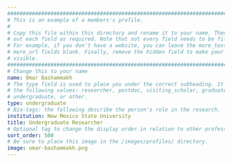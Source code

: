 ```yaml
---
################################################################################
# This is an example of a members's profile.                                   #
#                                                                              #
# Copy this file within this directory and rename it to your name. Then fill   #
# out each field as required. Note that not every field needs to be filled out.#
# For example, if you don't have a website, you can leave the more_text and    #
# more_url fields blank. Finally, remove the hidden field to make your profile #
# visible.                                                                     #
################################################################################
# Change this to your name
name: Omar Bashammakh
# The type field is used to place you under the correct subheading. It may be of
# the following values: researcher, postdoc, visiting_scholar, graduate,
# undergraduate, or other.
type: undergraduate
# Bio-tags: the following describe the person's role in the research.
institution: New Mexico State University
title: Undergraduate Researcher
# Optional tag to change the display order in relation to other professors
sort_order: 500
# Be sure to place this image in the /images/profiles/ directory.
image: omar-bashammakh.png
---
```


